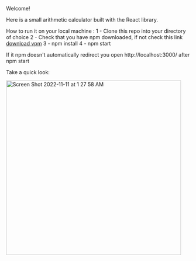 Welcome!

Here is a small arithmetic calculator built with the React library.

How to run it on your local machine :
1 - Clone this repo into your directory of choice
2 - Check that you have npm downloaded, if not check this link [download vpm](https://docs.npmjs.com/downloading-and-installing-node-js-and-npm)
3 - npm install
4 - npm start

If it npm doesn't automatically redirect you open http://localhost:3000/ after npm start

Take a quick look:


<img width="478" alt="Screen Shot 2022-11-11 at 1 27 58 AM" src="https://user-images.githubusercontent.com/55937173/201277422-adf76616-b7aa-40f8-888d-68d16b894b11.png">
